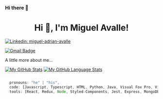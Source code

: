 ### Hi there 👋

<h1 align="center">Hi 👋, I'm Miguel Avalle!</h1>

[![Linkedin: miguel-adrian-avalle](https://img.shields.io/badge/-MiguelAdrianAvalle-blue?style=flat-square&logo=Linkedin&logoColor=white&link=www.linkedin.com/in/miguel-adrian-avalle)](www.linkedin.com/in/miguel-adrian-avalle)

[![Gmail Badge](https://img.shields.io/badge/-MiguelAvalle-d14836?style=flat-square&logo=Gmail&logoColor=white&link=mailto:mail@avallemiguel)](mailto:avallemiguel@hotmail.com)


 A little more about me...  
 

[![My GitHub Stats](https://github-readme-stats.vercel.app/api/?username=Miguegithub78&count_private=true&theme=tokyonight&showicons=true)]()
[![My GitHub Language Stats](https://github-readme-stats.vercel.app/api/top-langs/?username=Miguegithub78&langs_count=5&theme=tokyonight)]()

```javascript

  pronouns: "he" | "his",
  code: [Javascript, Typescript, HTML, Python, Java, Visual Fox Pro, Visual Basic],
  tools: [React, Redux, Node, Styled-Components, Jest, Express, MongoDb, sequelize, SQL],
  
  

